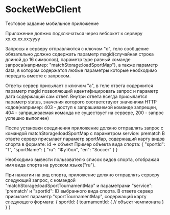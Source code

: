 # SocketWebClient

Тестовое задание мобильное приложение

Приложение должно подключаться через вебсокет к серверу хх.хх.хх.хх:уууу

Запросы к серверу отправляются с ключом "d", тело сообщение обязательно должно содержать параметр msgid(случайная строка длиной до 16 символов), параметр type равный команде запроса(например: "matchStorage:loadSportMap"), а также параметр data, в котором содержатся любые параметры которые необходимо передать вместе с запросом.

Ответы сервер присылает с ключом "а", в теле ответа содержится параметр msgid позволяющий идентифицировать запрос и параметр дата содержащий сам ответ.
Внутри ответа всегда присылается параметр status, значения которого соответствуют значениям HTTP кодов(например: 403 - доступ к запрашиваемой команде запрещен, 404 - запрашиваемая команда не существует на сервере, 200 - запрос успешно выполнен)

После установки соединения приложение должно отправлять запрос с командой matchStorage:loadSportMap с параметром service: prematch
В ответе сервер присылает параметр sportMap, содержащий карту видов спорта в формате: id -> объект 
Пример объекта вида спорта:
{
    "sportId": "1",
    "sportName": {
        "ru": "Футбол",
        "en": "Soccer"
    }
}

Необходимо вывести пользователю список видов спорта, отображая имя вида спорта на русском языке("ru").

При нажатии на вид спорта, приложение должно отправлять серверу следующий запрос, с командой "matchStorage:loadSportTournamentMap" и параметрами "service": 'prematch' и "sportId": ID выбранного вида спорта.
В ответе сервер присылает параметр "sportTournamentMap", содержащий карту следующего формата:
{
    sportId: {
        tournamentId: {
            // объект чемпионата
        }
    }
}
